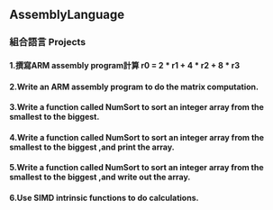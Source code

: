 ## AssemblyLanguage
### 組合語言 Projects

#### 1.撰寫ARM assembly program計算 r0 = 2 * r1 + 4 * r2 + 8 * r3
#### 2.Write an ARM assembly program to do the matrix computation.
#### 3.Write a function called NumSort to sort an integer array from the smallest to the biggest.
#### 4.Write a function called NumSort to sort an integer array from the smallest to the biggest ,and print the array.
#### 5.Write a function called NumSort to sort an integer array from the smallest to the biggest ,and write out the array.
#### 6.Use SIMD intrinsic functions to do calculations.
